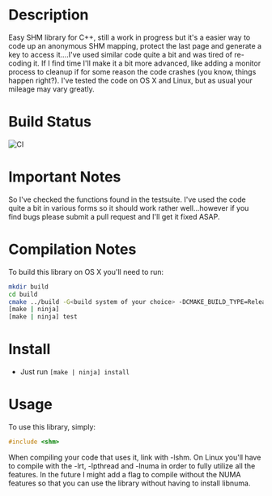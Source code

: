 # Description
Easy SHM library for C++, still a work in progress but it's 
a easier way to code up an anonymous SHM mapping, protect
the last page and generate a key to access it....I've used
similar code quite a bit and was tired of re-coding it.  If
I find time I'll make it a bit more advanced, like adding
a monitor process to cleanup if for some reason the code
crashes (you know, things happen right?).  I've tested the
code on OS X and Linux, but as usual your mileage may vary
greatly.

# Build Status
![CI](https://github.com/RaftLib/shm/workflows/CI/badge.svg)

# Important Notes
So I've checked the functions found in the testsuite.  I've
used the code quite a bit in various forms so it should work
rather well...however if you find bugs please submit a pull
request and I'll get it fixed ASAP.

# Compilation Notes
To build this library on OS X you'll need to run:
```bash
mkdir build
cd build
cmake ../build -G<build system of your choice> -DCMAKE_BUILD_TYPE=Release
[make | ninja]
[make | ninja] test
```

# Install
* Just run ```[make | ninja] install```


# Usage
To use this library, simply:
```cpp
#include <shm>
```

When compiling your code that uses it, link with -lshm.  On 
Linux you'll have to compile with the -lrt, -lpthread and 
-lnuma in order to fully utilize all the features.  In 
the future I might add a flag to compile without the NUMA
features so that you can use the library without having 
to install libnuma.
